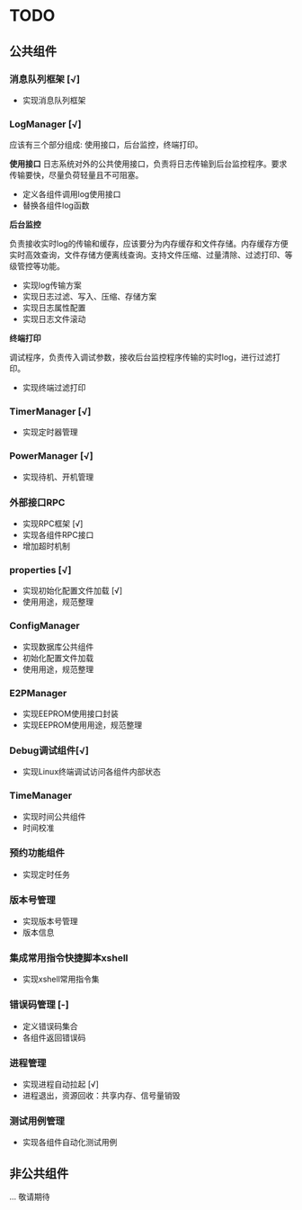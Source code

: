 # TODO
## 公共组件
### 消息队列框架 [√]
- 实现消息队列框架

### LogManager [√]

应该有三个部分组成: 使用接口，后台监控，终端打印。

**使用接口**
日志系统对外的公共使用接口，负责将日志传输到后台监控程序。要求传输要快，尽量负荷轻量且不可阻塞。
- 定义各组件调用log使用接口
- 替换各组件log函数

**后台监控**

负责接收实时log的传输和缓存，应该要分为内存缓存和文件存储。内存缓存方便实时高效查询，文件存储方便离线查询。支持文件压缩、过量清除、过滤打印、等级管控等功能。
- 实现log传输方案
- 实现日志过滤、写入、压缩、存储方案
- 实现日志属性配置
- 实现日志文件滚动

**终端打印**

调试程序，负责传入调试参数，接收后台监控程序传输的实时log，进行过滤打印。
- 实现终端过滤打印

### TimerManager [√]

- 实现定时器管理

### PowerManager [√]

- 实现待机、开机管理

### 外部接口RPC

- 实现RPC框架 [√]
- 实现各组件RPC接口
- 增加超时机制

### properties [√]

- 实现初始化配置文件加载 [√]
- 使用用途，规范整理

### ConfigManager

- 实现数据库公共组件
- 初始化配置文件加载
- 使用用途，规范整理

### E2PManager

- 实现EEPROM使用接口封装
- 实现EEPROM使用用途，规范整理

### Debug调试组件[√]

- 实现Linux终端调试访问各组件内部状态

### TimeManager

- 实现时间公共组件
- 时间校准

### 预约功能组件

- 实现定时任务

### 版本号管理

- 实现版本号管理
- 版本信息

### 集成常用指令快捷脚本xshell

- 实现xshell常用指令集

### 错误码管理 [-]

- 定义错误码集合
- 各组件返回错误码

### 进程管理

- 实现进程自动拉起 [√]
- 进程退出，资源回收：共享内存、信号量销毁

### 测试用例管理

- 实现各组件自动化测试用例

## 非公共组件
... 敬请期待
